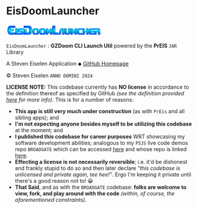 # EisDoomLauncher

<img src="build/assets/appname_logo.png" width=256px>

`EisDoomLauncher` : **GZDoom CLI Launch Util** powered by the **PrEIS** `JAR` Library

A Steven Eiselen Application ⬥ [GitHub Homepage](https://seiselen.github.io/)

© Steven Eiselen `ANNO DOMINI 2024`

**LICENSE NOTE:** This codebase currently has **NO license** in accordance to the definition thereof as specified by GitHub *(see the definition provided [here](https://choosealicense.com/no-permission/) for more info)*. This is for a number of reasons:
* **This app is still very much under construction** (as with `PrEis` and all sibling apps); and
* **I'm not expecting anyone besides myself to be utilizing this codebase** at the moment; and
* **I published this codebase for career purposes** WRT showcasing my software development abilities; analogous to my `P5JS` live code demos repo `BROADGATE` which can be accessed [here](https://seiselen.github.io/codingProjects.html) and whose repo is linked [here](https://github.com/seiselen/PROJECT-BROADGATE).
* **Effecting a license is not necessarily reversible**; i.e. it'd be dishonest and frankly stupid to do so and then later declare *"this codebase is unlicensed and private again, tee hee!"*. Ergo I'm keeping it private until there's a good reason not to! 😀
* **That Said**, and as with the `BROADGATE` codebase: **folks are welcome to view, fork, and play around with the code** *(within, of course, the aforementioned constraints)*.